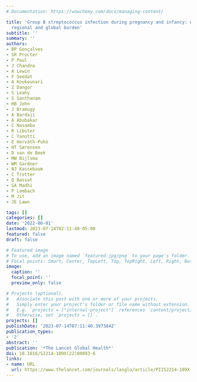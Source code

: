 ```yaml
---
# Documentation: https://wowchemy.com/docs/managing-content/

title: 'Group B streptococcus infection during pregnancy and infancy: estimates of
  regional and global burden'
subtitle: ''
summary: ''
authors:
- BP Gonçalves
- SR Procter
- P Paul
- J Chandna
- A Lewin
- F Seedat
- A Koukounari
- Z Dangor
- S Leahy
- S Santhanam
- HB John
- J Bramugy
- A Bardají
- A Abubakar
- C Nasambu
- R Libster
- C Yanotti
- E Horváth-Puhó
- HT Sørensen
- D van de Beek
- MW Bijlsma
- WM Gardner
- NJ Kassebaum
- C Trotter
- Q Bassat
- SA Madhi
- P Lambach
- M Jit
- JE Lawn

tags: []
categories: []
date: '2022-06-01'
lastmod: 2023-07-14T02:11:40-05:00
featured: false
draft: false

# Featured image
# To use, add an image named `featured.jpg/png` to your page's folder.
# Focal points: Smart, Center, TopLeft, Top, TopRight, Left, Right, BottomLeft, Bottom, BottomRight.
image:
  caption: ''
  focal_point: ''
  preview_only: false

# Projects (optional).
#   Associate this post with one or more of your projects.
#   Simply enter your project's folder or file name without extension.
#   E.g. `projects = ["internal-project"]` references `content/project/deep-learning/index.md`.
#   Otherwise, set `projects = []`.
projects: []
publishDate: '2023-07-14T07:11:40.397384Z'
publication_types:
- '2'
abstract: ''
publication: '*The Lancet Global Health*'
doi: 10.1016/S2214-109X(22)00093-6
links:
- name: URL
  url: https://www.thelancet.com/journals/langlo/article/PIIS2214-109X(22)00093-6/fulltext
---
```

